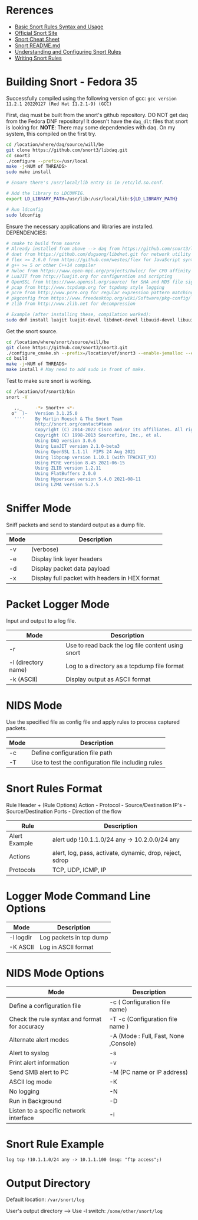 # Rerences
- [Basic Snort Rules Syntax and Usage](https://resources.infosecinstitute.com/topic/snort-rules-workshop-part-one/)
- [Official Snort Site](https://www.snort.org/)
- [Snort Cheat Sheet](https://www.comparitech.com/net-admin/snort-cheat-sheet/#tables)
- [Snort README.md](https://github.com/snort3/snort3/blob/master/README.md)
- [Understanding and Configuring Snort Rules](https://www.rapid7.com/blog/post/2016/12/09/understanding-and-configuring-snort-rules/)
- [Writing Snort Rules](http://manual-snort-org.s3-website-us-east-1.amazonaws.com/node27.html)

# Building Snort - Fedora 35
Successfully compiled using the following version of gcc:
`gcc version 11.2.1 20220127 (Red Hat 11.2.1-9) (GCC)`

First, daq must be built from the snort's github repository. DO NOT get daq from the Fedora DNF repository! It doesn't have the `daq_dlt` files that snort is looking for. **NOTE**: There may some dependencies with daq. On my system, this compiled on the first try.
```bash
cd /location/where/daq/source/will/be
git clone https://github.com/snort3/libdaq.git
cd snort3
./configure --prefix=/usr/local
make -j<NUM of THREADS>
sudo make install

# Ensure there's /usr/local/lib entry is in /etc/ld.so.conf.

# Add the library to LDCONFIG.
export LD_LIBRARY_PATH=/usr/lib:/usr/local/lib:${LD_LIBRARY_PATH}

# Run ldconfig
sudo ldconfig
```

Ensure the necessary applications and libraries are installed. DEPENDENCIES:
```bash
# cmake to build from source
# Already installed from above --> daq from https://github.com/snort3/libdaq for packet IO# 
# dnet from https://github.com/dugsong/libdnet.git for network utility functions
# flex >= 2.6.0 from https://github.com/westes/flex for JavaScript syntax parser
# g++ >= 5 or other C++14 compiler
# hwloc from https://www.open-mpi.org/projects/hwloc/ for CPU affinity management
# LuaJIT from http://luajit.org for configuration and scripting
# OpenSSL from https://www.openssl.org/source/ for SHA and MD5 file signatures, the protected_content rule option, and SSL service detection
# pcap from http://www.tcpdump.org for tcpdump style logging
# pcre from http://www.pcre.org for regular expression pattern matching
# pkgconfig from https://www.freedesktop.org/wiki/Software/pkg-config/ to locate build dependencies
# zlib from http://www.zlib.net for decompression

# Example (after installing these, compilation worked):
sudo dnf install luajit luajit-devel libdnet-devel libuuid-devel libuuid uuid-devel hyperscan-devel hyperscan flatbuffers flatbuffers-devel jemalloc-devel jemalloc
```

Get the snort source.
```bash
cd /location/where/snort/source/will/be
git clone https://github.com/snort3/snort3.git
./configure_cmake.sh --prefix=/location/of/snort3 --enable-jemalloc --enable-shell
cd build
make -j<NUM of THREADS>
make install # May need to add sudo in front of make.
```

Test to make sure snort is working.
```bash
cd /location/of/snort3/bin
snort -V

   ,,_     -*> Snort++ <*-
  o"  )~   Version 3.1.25.0
   ''''    By Martin Roesch & The Snort Team
           http://snort.org/contact#team
           Copyright (C) 2014-2022 Cisco and/or its affiliates. All rights reserved.
           Copyright (C) 1998-2013 Sourcefire, Inc., et al.
           Using DAQ version 3.0.6
           Using LuaJIT version 2.1.0-beta3
           Using OpenSSL 1.1.1l  FIPS 24 Aug 2021
           Using libpcap version 1.10.1 (with TPACKET_V3)
           Using PCRE version 8.45 2021-06-15
           Using ZLIB version 1.2.11
           Using FlatBuffers 2.0.0
           Using Hyperscan version 5.4.0 2021-08-11
           Using LZMA version 5.2.5
```

# Sniffer Mode
Sniff packets and send to standard output as a dump file.

|Mode|Description|
|----|-----------|
|-v|(verbose)|Display output on the screen|
|-e|Display link layer headers|
|-d|Display packet data payload|
|-x|Display full packet with headers in HEX format|


# Packet Logger Mode
Input and output to a log file.

|Mode|Description|
|----|-----------|
|-r|Use to read back the log file content using snort|
|-l (directory name)|Log to a directory as a tcpdump file format|
|-k (ASCII)|Display output as ASCII format|


# NIDS Mode
Use the specified file as config file and apply rules to process captured packets.

|Mode|Description|
|----|-----------|
|-c|Define configuration file path|
|-T |Use to test the configuration file including rules|


# Snort Rules Format
Rule Header + (Rule Options)
Action - Protocol - Source/Destination IP's - Source/Destination Ports - Direction of the flow

|Rule|Description|
|----|-----------|
|Alert Example|alert udp !10.1.1.0/24 any -> 10.2.0.0/24 any|
|Actions|alert, log, pass, activate, dynamic, drop, reject, sdrop|
|Protocols|TCP, UDP, ICMP, IP|


# Logger Mode Command Line Options

|Mode|Description|
|----|-----------|
|-l logdir|Log packets in tcp dump|
|-K ASCII|Log in ASCII format|

# NIDS Mode Options

|Mode|Description|
|----|-----------|
|Define a configuration file|-c ( Configuration file name)|
|Check the rule syntax and format for accuracy|-T -c (Configuration file name )|
|Alternate alert modes|-A (Mode : Full, Fast, None ,Console)|
|Alert to syslog|-s|
|Print alert information|-v|
|Send SMB alert to PC|-M (PC name or IP address)|
|ASCII log mode|-K|
|No logging|-N|
|Run in Background|-D|
|Listen to a specific network interface|-i|

# Snort Rule Example
`log tcp !10.1.1.0/24 any -> 10.1.1.100 (msg: "ftp access";)`

# Output Directory
Default location: `/var/snort/log`

User's output directory --> Use -l switch: `/some/other/snort/log`
